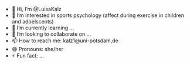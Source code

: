 - 👋 Hi, I’m @LuisaKalz
- 👀 I’m interested in sports psychology (affect during exercise in children and adoelscents)
- 🌱 I’m currently learning ...
- 💞️ I’m looking to collaborate on ...
- 📫 How to reach me: kalz1@uni-potsdam,de
- 😄 Pronouns: she/her
- ⚡ Fun fact: ...

<!---
LuisaKalz/LuisaKalz is a ✨ special ✨ repository because its `README.md` (this file) appears on your GitHub profile.
You can click the Preview link to take a look at your changes.
--->
